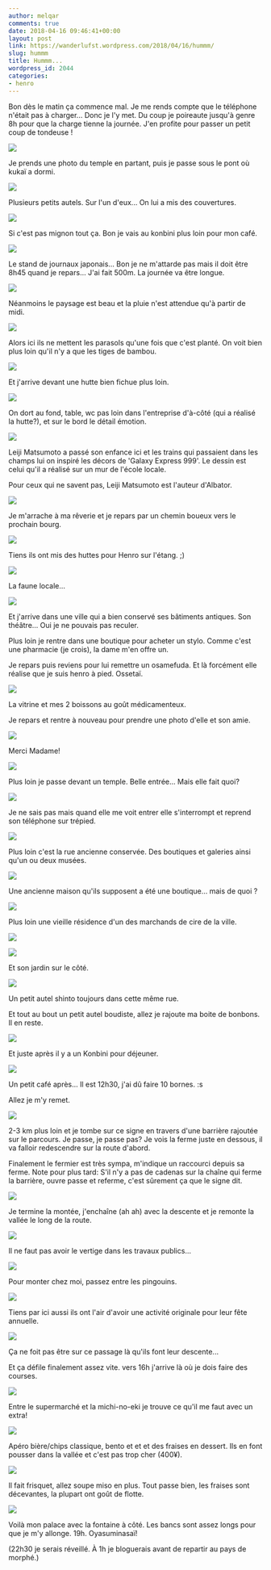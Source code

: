 ```yaml
---
author: melqar
comments: true
date: 2018-04-16 09:46:41+00:00
layout: post
link: https://wanderlufst.wordpress.com/2018/04/16/hummm/
slug: hummm
title: Hummm...
wordpress_id: 2044
categories:
- henro
---
```


Bon dès le matin ça commence mal. Je me rends compte que le téléphone n'était pas à charger... Donc je l'y met. Du coup je poireaute jusqu'à genre 8h pour que la charge tienne la journée. J'en profite pour passer un petit coup de tondeuse !

![](https://wanderlufst.files.wordpress.com/2018/04/img_20180411_0822441262761190.jpg)

Je prends une photo du temple en partant, puis je passe sous le pont où kukaï a dormi.

![](https://wanderlufst.files.wordpress.com/2018/04/img_20180411_0824281738369093.jpg)

Plusieurs petits autels. Sur l'un d'eux... On lui a mis des couvertures.

![](https://wanderlufst.files.wordpress.com/2018/04/img_20180411_082506-900959825.jpg)

Si c'est pas mignon tout ça. Bon je vais au konbini plus loin pour mon café.

![](https://wanderlufst.files.wordpress.com/2018/04/img_20180411_084739498449675.jpg)

Le stand de journaux japonais... Bon je ne m'attarde pas mais il doit être 8h45 quand je repars... J'ai fait 500m. La journée va être longue.

![](https://wanderlufst.files.wordpress.com/2018/04/img_20180411_090556737092034.jpg)

Néanmoins le paysage est beau et la pluie n'est attendue qu'à partir de midi.

![](https://wanderlufst.files.wordpress.com/2018/04/img_20180411_092315-1508281398.jpg)

Alors ici ils ne mettent les parasols qu'une fois que c'est planté. On voit bien plus loin qu'il n'y a que les tiges de bambou.

![](https://wanderlufst.files.wordpress.com/2018/04/img_20180411_092340502711886.jpg)

Et j'arrive devant une hutte bien fichue plus loin.

![](https://wanderlufst.files.wordpress.com/2018/04/img_20180411_092659392808443.jpg)

On dort au fond, table, wc pas loin dans l'entreprise d'à-côté (qui a réalisé la hutte?), et sur le bord le détail émotion.

![](https://wanderlufst.files.wordpress.com/2018/04/img_20180411_092835-1511135824.jpg)

Leiji Matsumoto a passé son enfance ici et les trains qui passaient dans les champs lui on inspiré les décors de 'Galaxy Express 999'. Le dessin est celui qu'il a réalisé sur un mur de l'école locale.

Pour ceux qui ne savent pas, Leiji Matsumoto est l'auteur d'Albator.

![](https://wanderlufst.files.wordpress.com/2018/04/img_20180411_095433298370578.jpg)

Je m'arrache à ma rêverie et je repars par un chemin boueux vers le prochain bourg.

![](https://wanderlufst.files.wordpress.com/2018/04/img_20180411_101227-241930151.jpg)

Tiens ils ont mis des huttes pour Henro sur l'étang. ;)

![](https://wanderlufst.files.wordpress.com/2018/04/img_20180411_101434761365049.jpg)

La faune locale...

![](https://wanderlufst.files.wordpress.com/2018/04/img_20180411_102542298000497.jpg)

Et j'arrive dans une ville qui a bien conservé ses bâtiments antiques. Son théâtre... Oui je ne pouvais pas reculer.

Plus loin je rentre dans une boutique pour acheter un stylo. Comme c'est une pharmacie (je crois), la dame m'en offre un.

Je repars puis reviens pour lui remettre un osamefuda. Et là forcément elle réalise que je suis henro à pied. Ossetaï.

![](https://wanderlufst.files.wordpress.com/2018/04/img_20180411_103610356900743.jpg)

La vitrine et mes 2 boissons au goût médicamenteux.

Je repars et rentre à nouveau pour prendre une photo d'elle et son amie.

![](https://wanderlufst.files.wordpress.com/2018/04/img_20180411_103533320213760.jpg)

Merci Madame!

![](https://wanderlufst.files.wordpress.com/2018/04/img_20180411_104101-362196268.jpg)

Plus loin je passe devant un temple. Belle entrée... Mais elle fait quoi?

![](https://wanderlufst.files.wordpress.com/2018/04/img_20180411_1041101802316450.jpg)

Je ne sais pas mais quand elle me voit entrer elle s'interrompt et reprend son téléphone sur trépied.

![](https://wanderlufst.files.wordpress.com/2018/04/img_20180411_104802-323804009.jpg)

Plus loin c'est la rue ancienne conservée. Des boutiques et galeries ainsi qu'un ou deux musées.

![](https://wanderlufst.files.wordpress.com/2018/04/img_20180411_1051301172021008.jpg)

Une ancienne maison qu'ils supposent a été une boutique... mais de quoi ?

![](https://wanderlufst.files.wordpress.com/2018/04/img_20180411_105134-972413065.jpg)

Plus loin une vieille résidence d'un des marchands de cire de la ville.

![](https://wanderlufst.files.wordpress.com/2018/04/img_20180411_1054432089294794.jpg)

![](https://wanderlufst.files.wordpress.com/2018/04/img_20180411_105632-2068011208.jpg)

Et son jardin sur le côté.

![](https://wanderlufst.files.wordpress.com/2018/04/img_20180411_110407579239442.jpg)

Un petit autel shinto toujours dans cette même rue.

Et tout au bout un petit autel boudiste, allez je rajoute ma boite de bonbons. Il en reste.

![](https://wanderlufst.files.wordpress.com/2018/04/img_20180411_111025-1007815524.jpg)

Et juste après il y a un Konbini pour déjeuner.

![](https://wanderlufst.files.wordpress.com/2018/04/img_20180411_112551-1474710760.jpg)

Un petit café après... Il est 12h30, j'ai dû faire 10 bornes. :s

Allez je m'y remet.

![](https://wanderlufst.files.wordpress.com/2018/04/img_20180411_1238271295947014.jpg)

2-3 km plus loin et je tombe sur ce signe en travers d'une barrière rajoutée sur le parcours. Je passe, je passe pas? Je vois la ferme juste en dessous, il va falloir redescendre sur la route d'abord.

Finalement le fermier est très sympa, m'indique un raccourci depuis sa ferme. Note pour plus tard: S'il n'y a pas de cadenas sur la chaîne qui ferme la barrière, ouvre passe et referme, c'est sûrement ça que le signe dit.

![](https://wanderlufst.files.wordpress.com/2018/04/img_20180411_1252491076904571.jpg)

Je termine la montée, j'enchaîne (ah ah) avec la descente et je remonte la vallée le long de la route.

![](https://wanderlufst.files.wordpress.com/2018/04/img_20180411_1351521456319300.jpg)

Il ne faut pas avoir le vertige dans les travaux publics...

![](https://wanderlufst.files.wordpress.com/2018/04/img_20180411_141456-1200570888.jpg)

Pour monter chez moi, passez entre les pingouins.

![](https://wanderlufst.files.wordpress.com/2018/04/img_20180411_1455381726388113.jpg)

Tiens par ici aussi ils ont l'air d'avoir une activité originale pour leur fête annuelle.

![](https://wanderlufst.files.wordpress.com/2018/04/img_20180411_1504421119762486.jpg)

Ça ne foit pas être sur ce passage là qu'ils font leur descente...

Et ça défile finalement assez vite. vers 16h j'arrive là où je dois faire des courses.

![](https://wanderlufst.files.wordpress.com/2018/04/img_20180411_1653041388966448.jpg)

Entre le supermarché et la michi-no-eki je trouve ce qu'il me faut avec un extra!

![](https://wanderlufst.files.wordpress.com/2018/04/img_20180411_175321-223373739.jpg)

Apéro bière/chips classique, bento et et et des fraises en dessert. Ils en font pousser dans la vallée et c'est pas trop cher (400¥).

![](https://wanderlufst.files.wordpress.com/2018/04/img_20180411_181410175561469.jpg)

Il fait frisquet, allez soupe miso en plus. Tout passe bien, les fraises sont décevantes, la plupart ont goût de flotte.

![](https://wanderlufst.files.wordpress.com/2018/04/img_20180411_163449-139884607.jpg)

Voilà mon palace avec la fontaine à côté. Les bancs sont assez longs pour que je m'y allonge. 19h. Oyasuminasaï!

(22h30 je serais réveillé. À 1h je bloguerais avant de repartir au pays de morphé.)
